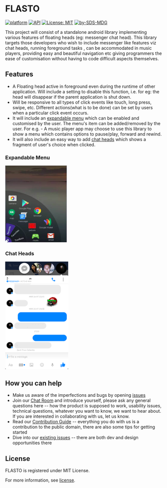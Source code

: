 # FLASTO

[![platform](https://img.shields.io/badge/platform-Android-yellow.svg)](https://www.android.com)
[![API](https://img.shields.io/badge/API-16%2B-brightgreen.svg?style=flat)](https://android-arsenal.com/api?level=16s)
[![License: MIT](https://img.shields.io/badge/License-MIT-yellow.svg)](https://opensource.org/licenses/MIT)
[![by-SDS-MDG](https://img.shields.io/badge/by-SDS%2C%20MDG-blue.svg)](https://mdg.sdslabs.co)

This project will consist of a standalone android library implementing various features of floating heads (eg: messenger chat head). This library targets those developers who wish to include messenger like features viz chat heads, running foreground tasks , can be accommodated in music players, providing easy and beautiful navigation etc giving programmers the ease of customisation without having to code difficult aspects themselves.

## Features
* A Floating head active in foreground even during the runtime of other application. Will include a setting to disable this function, i.e. for eg: the head will disappear if the parent application is shut down.
* Will be responsive to all types of click events like touch, long press, swipe, etc. Different actions(what is to be done) can be set by users when a particular click event occurs.
* It will include an [expandable menu](#expandable-menu) which can be enabled and customised by the user. The menu's item can be added/removed by the user. For e.g. - A music player app may choose to use this library to show a menu which contains options to pause/play, forward and rewind.
* It will also include an easy way to add [chat heads](#chat-heads) which shows a fragment of user's choice when clicked.

### Expandable Menu
![Expandable Menu](images/demo.png)


### Chat Heads
![Chat Heads](images/demo2.png)

## How you can help

* Make us aware of the imperfections and bugs by opening [issues](https://github.com/sdsmdg/flasto/issues)
* Join our [Chat Room](https://mdg.sdslabs.co/chat) and introduce yourself, please ask any general questions here -- how the product is supposed to work, usability issues, technical questions, whatever you want to know, we want to hear about.  If you are interested in collaborating with us, let us know.
* Read our [Contribution Guide](CONTRIBUTING.md) -- everything you do with us is a contribution to the public domain, there are also some tips for getting started
* Dive into our [existing issues](https://github.com/sdsmdg/flasto/issues) -- there are both dev and design opportunities there

## License

FLASTO is registered under MIT License.

For more information, see [license](LICENSE.md).
